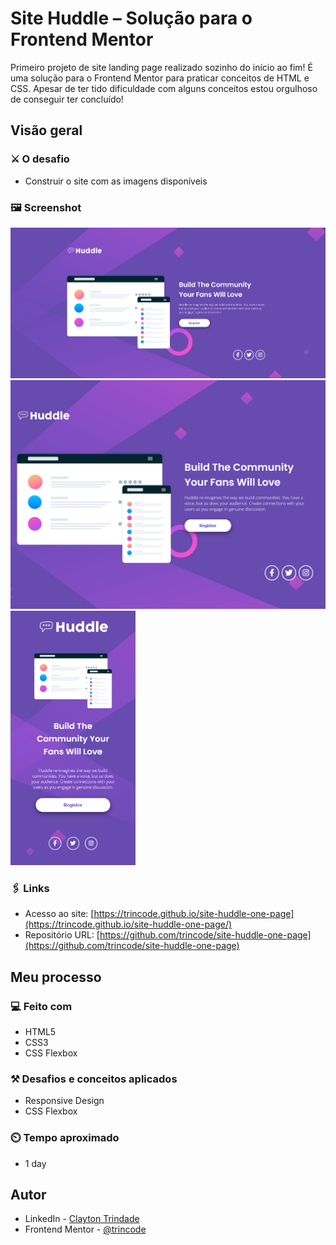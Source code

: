 # Site Huddle – Solução para o Frontend Mentor

Primeiro projeto de site landing page realizado sozinho do início ao fim! É uma solução para o Frontend Mentor para praticar conceitos de HTML e CSS. Apesar de ter tido dificuldade com alguns conceitos estou orgulhoso de conseguir ter concluído! 

## Visão geral

### ⚔️ O desafio

- Construir o site com as imagens disponíveis

### 🖼️ Screenshot

  <img src="./src/design/site-ss1.png" width="900"><img src="./src/design/site-ss2.png" width="560">
  <img src="./src/design/site-ss3.png" width="200">


### 🖇️ Links

- Acesso ao site: [https://trincode.github.io/site-huddle-one-page](https://trincode.github.io/site-huddle-one-page/)
- Repositório URL: [https://github.com/trincode/site-huddle-one-page](https://github.com/trincode/site-huddle-one-page)

## Meu processo

### 💻 Feito com

- HTML5
- CSS3
- CSS Flexbox

### ⚒️ Desafios e conceitos aplicados

- Responsive Design
- CSS Flexbox

### ⏲️ Tempo aproximado

- 1 day

## Autor

- LinkedIn - [Clayton Trindade](https://www.linkedin.com/in/clayton-trindade-93b925329/)
- Frontend Mentor - [@trincode](https://www.frontendmentor.io/profile/trincode)
